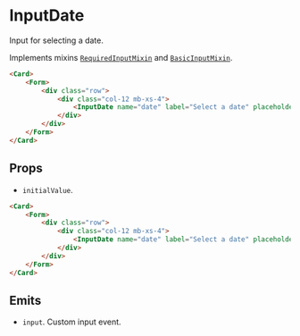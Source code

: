 <script setup>
import InputDate from '../../../lib/components/form/InputDate.vue'
import Form from '../../../lib/components/form/Form.vue'
import Card from '../../../lib/components/info/Card.vue'
</script>

# InputDate

Input for selecting a date.

Implements mixins [`RequiredInputMixin`](/components/form/required-input-mixin) and [`BasicInputMixin`](/components/form/basic-input-mixin).

<Card>
    <Form>
        <div class="row">
            <div class="col-12 mb-xs-4">
                <InputDate name="date" label="Select a date" placeholder="Select date" />
            </div>
        </div>
    </Form>
</Card>

```html
<Card>
    <Form>
        <div class="row">
            <div class="col-12 mb-xs-4">
                <InputDate name="date" label="Select a date" placeholder="Select date" />
            </div>
        </div>
    </Form>
</Card>
```

<div class="mb-xs-8" />

## Props

- `initialValue`.

<Card>
    <Form>
        <div class="row">
            <div class="col-12 mb-xs-4">
                <InputDate name="date" label="Select a date" placeholder="Select date" :initialValue="new Date()" />
            </div>
        </div>
    </Form>
</Card>

```html
<Card>
    <Form>
        <div class="row">
            <div class="col-12 mb-xs-4">
                <InputDate name="date" label="Select a date" placeholder="Select date" :initialValue="new Date()" />
            </div>
        </div>
    </Form>
</Card>
```

<div class="mb-xs-8" />

## Emits

- `input`. Custom input event.

<div class="mb-xs-8" />
